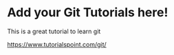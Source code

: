 # Add your Git Tutorials here!

This is a great tutorial to learn git

https://www.tutorialspoint.com/git/
